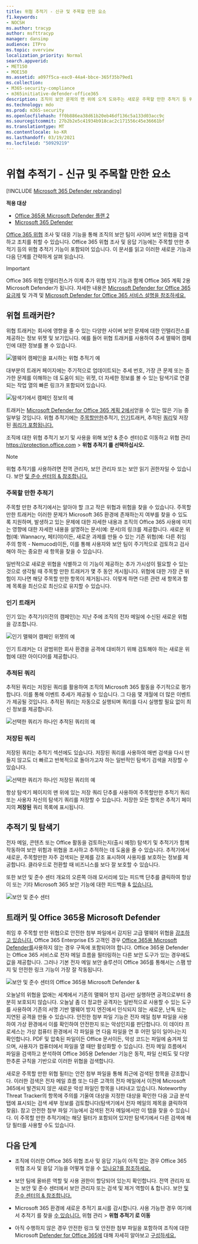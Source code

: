 ```yaml
---
title: 위협 추적기 - 신규 및 주목할 만한 요소
f1.keywords:
- NOCSH
ms.author: tracyp
author: msfttracyp
manager: dansimp
audience: ITPro
ms.topic: overview
localization_priority: Normal
search.appverid:
- MET150
- MOE150
ms.assetid: a097f5ca-eac0-44a4-bbce-365f35b79ed1
ms.collection:
- M365-security-compliance
- m365initiative-defender-office365
description: 조직이 보안 문제의 맨 위에 오게 도와주는 새로운 주목할 만한 추적기 등 위협 추적기에 대해 자세히 알아보습니다.
ms.technology: mdo
ms.prod: m365-security
ms.openlocfilehash: ff0b886ea38d61b20eb46df136c5a133d03acc9c
ms.sourcegitcommit: 27b2b2e5c41934b918cac2c171556c45e36661bf
ms.translationtype: MT
ms.contentlocale: ko-KR
ms.lasthandoff: 03/19/2021
ms.locfileid: "50929219"
---
```

# <a name="threat-trackers---new-and-noteworthy"></a>위협 추적기 - 신규 및 주목할 만한 요소

[!INCLUDE [Microsoft 365 Defender rebranding](../includes/microsoft-defender-for-office.md)]

**적용 대상**
- [Office 365용 Microsoft Defender 플랜 2](office-365-atp.md)
- [Microsoft 365 Defender](../mtp/microsoft-threat-protection.md)

[Office 365 위협](office-365-ti.md) 조사 및 대응 기능을 통해 조직의 보안 팀이 사이버 보안 위협을 검색하고 조치를 취할 수 있습니다. Office 365 위협 조사 및 응답 기능에는 주목할 만한 추적기 등의 위협 추적기 기능이 포함되어 있습니다. 이 문서를 읽고 이러한 새로운 기능과 다음 단계를 간략하게 살펴 읽습니다.

> [!IMPORTANT]
> Office 365 위협 인텔리전스가 이제 추가 위협 방지 기능과 함께 Office 365 계획 2용 Microsoft Defender가 됩니다. 자세한 내용은 [Microsoft Defender for Office 365 요금제](https://products.office.com/exchange/advance-threat-protection) 및 가격 및 [Microsoft Defender for Office 365 서비스 설명을 참조하세요.](/office365/servicedescriptions/office-365-advanced-threat-protection-service-description)

## <a name="what-are-threat-trackers"></a>위협 트래커란?

위협 트래커는 회사에 영향을 줄 수 있는 다양한 사이버 보안 문제에 대한 인텔리전스를 제공하는 정보 위젯 및 보기입니다. 예를 들어 위협 트래커를 사용하여 추세 맬웨어 캠페인에 대한 정보를 볼 수 있습니다.

![맬웨어 캠페인을 표시하는 위협 추적기 예](../../media/a883b5ac-8e2b-469a-90e0-f8ad39bb63b7.png)

대부분의 트래커 페이지에는 주기적으로 업데이트되는 추세 번호, 가장 큰 문제 또는 증가한 문제를 이해하는 데 도움이  되는 위젯, 더 자세한 정보를 볼 수 있는 탐색기로 연결되는 작업 열의 빠른 링크가 포함되어 있습니다.

![탐색기에서 캠페인 정보의 예](../../media/e426f220-fdcb-4dd9-99a2-db97dbcf71d5.png)

트래커는 [Microsoft Defender for Office 365 계획 2에서](office-365-ti.md)얻을 수 있는 많은 기능 중 일부일 것입니다. 위협 추적기에는 [주목할만한](#noteworthy-trackers)추적기, [인기](#trending-trackers)트래커, 추적된 [쿼리](#tracked-queries)및 저장된 [쿼리가 포함됩니다.](#saved-queries)

조직에 대한 위협 추적기 보기 및 사용을 위해 보안 & 준수 센터()로 이동하고 위협 관리 <https://protection.office.com>  \> **위협 추적기 를 선택하십시오.**

> [!NOTE]
> 위협 추적기를 사용하려면 전역 관리자, 보안 관리자 또는 보안 읽기 권한자일 수 있습니다. 보안 [및 준수 센터의 & 참조합니다.](permissions-in-the-security-and-compliance-center.md)

### <a name="noteworthy-trackers"></a>주목할 만한 추적기

주목할 만한 추적기에서는 알아야 할 크고 작은 위협과 위험을 찾을 수 있습니다. 주목할 만한 트래커는 이러한 문제가 Microsoft 365 환경에 존재하는지 여부를 찾을 수 있도록 지원하며, 발생하고 있는 문제에 대한 자세한 내용과 조직의 Office 365 사용에 미치는 영향에 대한 자세한 내용을 설명하는 문서(예: 문서)의 링크를 제공합니다. 새로운 위협(예: Wannacry, 페티야)이든, 새로운 과제를 만들 수 있는 기존 위협(예: 다른 취임 주의 항목 - Nemucod)이든, 이를 통해 사용자와 보안 팀이 주기적으로 검토하고 검사해야 하는 중요한 새 항목을 찾을 수 있습니다.

일반적으로 새로운 위협을 식별하고 이 기능이 제공하는 추가 가시성이 필요할 수 있는 것으로 생각될 때 주목할 만한 트래커가 몇 주 동안 게시됩니다. 위협에 대한 가장 큰 위험이 지나면 해당 주목할 만한 항목이 제거됩니다. 이렇게 하면 다른 관련 새 항목과 함께 목록을 최신으로 최신으로 유지할 수 있습니다.

### <a name="trending-trackers"></a>인기 트래커

인기 있는 추적기(이전의 캠페인)는 지난 주에 조직의 전자 메일에 수신된 새로운 위협을 강조합니다.

![인기 맬웨어 캠페인 위젯의 예](../../media/d2ccc1a0-2a1d-4e36-99b5-6766c207772f.png)

인기 트래커는 더 광범위한 회사 환경을 공격에 대비하기 위해 검토해야 하는 새로운 위협에 대한 아이디어를 제공합니다.

### <a name="tracked-queries"></a>추적된 쿼리

추적된 쿼리는 저장된 쿼리를 활용하여 조직의 Microsoft 365 활동을 주기적으로 평가합니다. 이를 통해 이벤트 추세가 제공될 수 있습니다. 그 다음 몇 개월에 더 많은 이벤트가 제공될 것입니다. 추적된 쿼리는 자동으로 실행되며 쿼리를 다시 실행할 필요 없이 최신 정보를 제공합니다.

![선택한 쿼리가 하나인 추적된 쿼리의 예](../../media/0c556174-06eb-4ae5-b32a-5ff76b9e4f13.png)

### <a name="saved-queries"></a>저장된 쿼리

저장된 쿼리는 추적기 섹션에도 있습니다. 저장된 쿼리를 사용하여 매번 검색을 다시 만들지 않고도 더 빠르고 반복적으로 돌아가고자 하는 일반적인 탐색기 검색을 저장할 수 있습니다.

![선택한 쿼리가 하나인 저장된 쿼리의 예](../../media/188cf3ff-58f1-41ea-81aa-76158d8f40c3.png)

항상 탐색기 페이지의 맨 위에 있는 저장 쿼리 단추를 사용하여  주목할만한 추적기 쿼리 또는 사용자 자신의 탐색기 쿼리를 저장할 수 있습니다. 저장한 모든 항목은 추적기 페이지의 **저장된** 쿼리 목록에 표시됩니다.

## <a name="trackers-and-explorer"></a>추적기 및 탐색기

전자 메일, 콘텐츠 또는 Office 활동을 검토하는지(출시 예정) 탐색기 및 추적기가 함께 작동하여 보안 위험과 위협을 조사하고 추적하는 데 도움을 줄 수 있습니다. 추적기에서 새로운, 주목할만한 자주 검색되는 문제를 강조 표시하여 사용자를 보호하는 정보를 제공합니다. 클라우드로 전환할 때 비즈니스를 보다 잘 보호할 수 있습니다.

또한 보안 및 준수 센터 개요의 오른쪽 아래 모서리에 있는 피드백 단추를 클릭하여 항상 이 또는 기타 Microsoft 365 보안 기능에 대한 피드백을 & [있습니다.](https://support.microsoft.com/office/a5f2fd18-b029-4257-b5a8-ae83e7768c85) 

![보안 및 준수 센터](../../media/86c330db-8132-4150-8475-220258fe04fb.png)

## <a name="trackers-and-microsoft-defender-for-office-365"></a>트래커 및 Office 365용 Microsoft Defender

취임 후 주목할 만한 위협으로 안전한 첨부 파일에서 감지된 고급 맬웨어 위협을 [강조하고 있습니다.](atp-safe-attachments.md) Office 365 Enterprise E5 고객인 경우 [Office 365용 Microsoft Defender를](office-365-atp.md)사용하지 않는 경우 구독에 포함되어야 합니다. Office 365용 Defender는 Office 365 서비스로 전자 메일 흐름을 필터링하는 다른 보안 도구가 있는 경우에도 값을 제공합니다. 그러나 기본 전자 [](atp-safe-links.md) 메일 보안 솔루션이 Office 365를 통해서는 스팸 방지 및 안전한 링크 기능이 가장 잘 작동됩니다.

![보안 및 준수 센터의 Office 365용 Microsoft Defender &](../../media/cee70d07-f0c1-459b-843c-2d10c253349f.png)

오늘날의 위협을 없애는 세계에서 기존의 맬웨어 방지 검사만 실행하면 공격으로부터 충분히 보호되지 않습니다. 오늘날 좀 더 정교한 공격자는 일반적으로 사용할 수 있는 도구를 사용하여 기존의 서명 기반 맬웨어 방지 엔진에서 인식되지 않는 새로운, 난독 또는 지연된 공격을 만들 수 있습니다. 안전한 첨부 파일 기능은 전자 메일 첨부 파일을 사용하여 가상 환경에서 이를 확인하여 안전한지 또는 악성인지를 판단합니다. 이 데이타 프로세스는 가상 컴퓨터 환경에서 각 파일을 연 다음 파일을 연 후 어떤 일이 일어나는지 확인합니다. PDF 및 압축된 파일이든 Office 문서이든, 악성 코드는 파일에 숨겨져 있으며, 사용자가 컴퓨터에서 파일을 열 때만 활성화할 수 있습니다. 전자 메일 흐름에서 파일을 검색하고 분석하여 Office 365용 Defender 기능은 동작, 파일 신뢰도 및 다양한추론 규칙을 기반으로 이러한 위협을 검색합니다.

새로운 주목할 만한 위협 필터는 안전 첨부 파일을 통해 최근에 검색된 항목을 강조합니다. 이러한 검색은 전자 메일 흐름 또는 다른 고객의 전자 메일에서 이전에 Microsoft 365에서 발견되지 않은 새로운 악성 파일인 항목을 나타내고 있습니다. Noteworthy Threat Tracker의 항목에 주의를 기울여 대상을 지정한 대상을 확인한 다음 고급 분석 탭에 표시되는 검색 세부 정보를 검토합니다(탐색기에서 전자 메일의 제목을 클릭하여 찾음). 참고 안전한 첨부 파일 기능에서 검색된 전자 메일에서만 이 탭을 찾을 수 있습니다. 이 주목할 만한 추적기에는 해당 필터가 포함되어 있지만 탐색기에서 다른 검색에 해당 필터를 사용할 수도 있습니다.

## <a name="next-steps"></a>다음 단계

- 조직에 이러한 Office 365 위협 조사 및 응답 기능이 아직 없는 경우 Office 365 위협 조사 및 응답 기능을 어떻게 얻을 수 [있나요?를 참조하세요.](office-365-ti.md)

- 보안 팀에 올바른 역할 및 사용 권한이 할당되어 있는지 확인합니다. 전역 관리자 또는 보안 및 준수 센터에서 보안 관리자 또는 검색 및 제거 역할이 & 합니다. 보안 [및 준수 센터의 & 참조합니다.](permissions-in-the-security-and-compliance-center.md)

- Microsoft 365 환경에 새로운 추적기 표시를 감시합니다. 사용 가능한 경우 여기에서 추적기 를 찾을 [수 있습니다.](https://protection.office.com/) 위협  관리 \> **위협 추적기 로 이동**

- 아직 수행하지 않은 경우 안전한 링크 및 안전한 첨부 파일을 포함하여 조직에 대한 Microsoft [](atp-safe-links.md) [Defender for Office 365에](office-365-atp.md) 대해 자세히 알아보고 [구성하세요.](atp-safe-attachments.md)